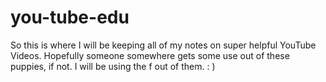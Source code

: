 # you-tube-edu
So this is where I will be keeping all of my notes on super helpful YouTube Videos. Hopefully someone somewhere gets some use out of these puppies, if not. I will be using the f out of them. : ) 